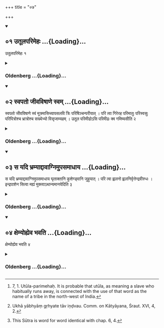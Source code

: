 +++
title = "०७"

+++
<div class="js_include" includetitle="true" newlevelforh1="2" unfilled url="/vedAH_yajuH/vAjasaneyam/sUtram/pAraskara-gRhyam/vishvAsa-prastutiH/3/07/01_utUlaparimehaH.md">
<details open><summary><h2>०१ उतूलपरिमेहः ...{Loading}...</h2></summary>

उतूलपरिमेहः १
</details>
</div>
<div class="js_include collapsed" newlevelforh1="3" title="Oldenberg" unfilled url="/vedAH_yajuH/vAjasaneyam/sUtram/pAraskara-gRhyam/oldenberg/3/07/01_utUlaparimehaH.md">
<details><summary><h3>Oldenberg ...{Loading}...</h3></summary>

1 [^1] . (Now will be declared) the making water round about a servant who is disposed to run away.


[^1]:  7, 1. Utūla-parimehaḥ. It is probable that utūla, as meaning a slave who habitually runs away, is connected with the use of that word as the name of a tribe in the north-west of India.


</details>
</div>
<div class="js_include" includetitle="true" newlevelforh1="2" unfilled url="/vedAH_yajuH/vAjasaneyam/sUtram/pAraskara-gRhyam/vishvAsa-prastutiH/3/07/02_svapato_jIvaviShANe_svam.md">
<details open><summary><h2>०२ स्वपतो जीवविषाणे स्वम् ...{Loading}...</h2></summary>

स्वपतो जीवविषाणे स्वं मूत्रमासिच्यापसलवि त्रिः परिषिञ्चन्परीयात् । परि त्वा गिरेरह परिमातुः परिस्वसुः परिपित्रोश्च भ्रात्रोश्च सख्येभ्यो विसृजाम्यहम् । उतूल परिमीढोऽसि परिमीढः क्व गमिष्यसीति २
</details>
</div>
<div class="js_include collapsed" newlevelforh1="3" title="Oldenberg" unfilled url="/vedAH_yajuH/vAjasaneyam/sUtram/pAraskara-gRhyam/oldenberg/3/07/02_svapato_jIvaviShANe_svam.md">
<details><summary><h3>Oldenberg ...{Loading}...</h3></summary>

2. While (the servant) is sleeping, he should discharge his urine into the horn of a living animal, and should three times walk round him, turning his left side towards him, and sprinkle (the urine) round him, with (the verse), 'From the mountain (on which thou art born), from thy mother, from thy sister, from thy parents and thy brothers, from thy friends I sever thee.

'Run-away servant, I have made water round thee. Having been watered round, where wilt thou go?'

</details>
</div>
<div class="js_include" includetitle="true" newlevelforh1="2" unfilled url="/vedAH_yajuH/vAjasaneyam/sUtram/pAraskara-gRhyam/vishvAsa-prastutiH/3/07/03_sa_yadi_bhramyAddAvAgnimupasamAdhAya.md">
<details open><summary><h2>०३ स यदि भ्रम्याद्दावाग्निमुपसमाधाय ...{Loading}...</h2></summary>

स यदि भ्रम्याद्दावाग्निमुपसमाधाय घृताक्तानि कुशेण्ड्वानि जुहुयात् । परि त्वा ह्वलनो ह्वलनिर्वृत्तेन्द्रवीरुधः । इन्द्रपाशेन सित्वा मह्यं मुक्त्वाऽथान्यमानयेदिति ३
</details>
</div>
<div class="js_include collapsed" newlevelforh1="3" title="Oldenberg" unfilled url="/vedAH_yajuH/vAjasaneyam/sUtram/pAraskara-gRhyam/oldenberg/3/07/03_sa_yadi_bhramyAddAvAgnimupasamAdhAya.md">
<details><summary><h3>Oldenberg ...{Loading}...</h3></summary>

3 [^2] . Should he run away (nevertheless, his master) should establish a fire that has been taken from a wood that is on fire, and should sacrifice (in that fire) Kuśa plates (used for protecting the hands when holding a hot sacrificial pan) that have been anointed with ghee, with (the formula), 'May the stumbler stumble round thee, . . . . may he tie thee with Indra's fetter, loosen thee for me, and may he lead another one up (to me).'


[^2]:  Ukhā yābhyāṃ gṛhyate tāv iṇḍvau. Comm. on Kātyāyana, Śraut. XVI, 4, 2.


</details>
</div>
<div class="js_include" includetitle="true" newlevelforh1="2" unfilled url="/vedAH_yajuH/vAjasaneyam/sUtram/pAraskara-gRhyam/vishvAsa-prastutiH/3/07/04_xemyohyeva_bhavati.md">
<details open><summary><h2>०४ क्षेम्योह्येव भवति ...{Loading}...</h2></summary>

क्षेम्योह्येव भवति ४
</details>
</div>
<div class="js_include collapsed" newlevelforh1="3" title="Oldenberg" unfilled url="/vedAH_yajuH/vAjasaneyam/sUtram/pAraskara-gRhyam/oldenberg/3/07/04_xemyohyeva_bhavati.md">
<details><summary><h3>Oldenberg ...{Loading}...</h3></summary>

4 [^3] . Then he will quietly remain (in his master's house).


[^3]:  This Sūtra is word for word identical with chap. 6, 4.


</details>
</div>